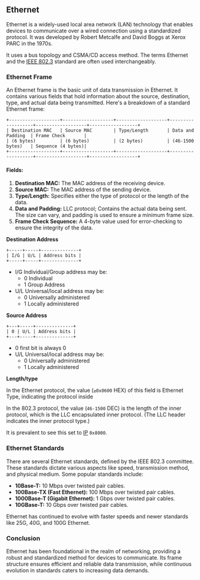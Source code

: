 ## Ethernet

Ethernet is a widely-used local area network (LAN) technology that enables devices to communicate over a wired connection using a standardized protocol. It was developed by Robert Metcalfe and David Boggs at Xerox PARC in the 1970s.

It uses a bus topology and CSMA/CD access method. The terms Ethernet and the [IEEE 802.3](https://en.wikipedia.org/wiki/IEEE_802.3) standard are often used interchangeably.

### Ethernet Frame

An Ethernet frame is the basic unit of data transmission in Ethernet. It contains various fields that hold information about the source, destination, type, and actual data being transmitted. Here's a breakdown of a standard Ethernet frame:

```
+-------------------+-------------------+-------------------+-------------------+-------------------+------------------+
| Destination MAC   | Source MAC        | Type/Length       | Data and Padding  | Frame Check       |
| (6 bytes)         | (6 bytes)         | (2 bytes)         | (46-1500 bytes)   | Sequence (4 bytes)|
+-------------------+-------------------+-------------------+-------------------+-------------------+------------------+
```

#### Fields:

1. **Destination MAC:** The MAC address of the receiving device.
2. **Source MAC:** The MAC address of the sending device.
3. **Type/Length:** Specifies either the type of protocol or the length of the data.
4. **Data and Padding:** LLC protocol; Contains the actual data being sent. The size can vary, and padding is used to ensure a minimum frame size.
5. **Frame Check Sequence:** A 4-byte value used for error-checking to ensure the integrity of the data.


**Destination Address**

```
+-----+-----+--------------+
| I/G | U/L | Address bits |
+-----+-----+--------------+
```

* I/G Individual/Group address may be:
	* 0 Individual
	* 1 Group Address
* U/L Universal/local address may be:
	* 0 Universally administered
	* 1 Locally administered


**Source Address**

```
+---+-----+--------------+
| 0 | U/L | Address bits |
+---+-----+--------------+
```

* 0 first bit is always 0
* U/L Universal/local address may be:
	* 0 Universally administered
	* 1 Locally administered


**Length/type**

In the Ethernet protocol, the value (`≥0x0600` HEX) of this field is Ethernet Type, indicating the protocol inside

In the 802.3 protocol, the value (`46-1500` DEC) is the length of the inner protocol, which is the LLC encapsulated inner protocol. (The LLC header indicates the inner protocol type.)

It is prevalent to see this set to [IP](ip.md) `0x8000`.


### Ethernet Standards

There are several Ethernet standards, defined by the IEEE 802.3 committee. These standards dictate various aspects like speed, transmission method, and physical medium. Some popular standards include:

- **10Base-T:** 10 Mbps over twisted pair cables.
- **100Base-TX (Fast Ethernet):** 100 Mbps over twisted pair cables.
- **1000Base-T (Gigabit Ethernet):** 1 Gbps over twisted pair cables.
- **10GBase-T:** 10 Gbps over twisted pair cables.

Ethernet has continued to evolve with faster speeds and newer standards like 25G, 40G, and 100G Ethernet.

### Conclusion

Ethernet has been foundational in the realm of networking, providing a robust and standardized method for devices to communicate. Its frame structure ensures efficient and reliable data transmission, while continuous evolution in standards caters to increasing data demands.
